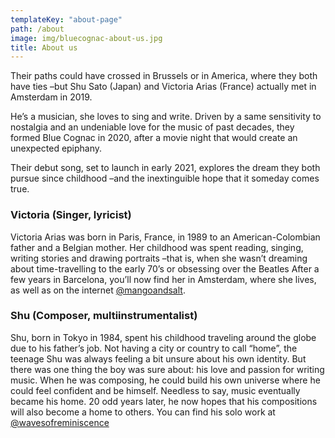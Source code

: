 ```yaml
---
templateKey: "about-page"
path: /about
image: img/bluecognac-about-us.jpg
title: About us
---
```


Their paths could have crossed in Brussels or in America, where they both have ties –but Shu Sato (Japan) and Victoria Arias (France) actually met in Amsterdam in 2019.

He’s a musician, she loves to sing and write. Driven by a same sensitivity to nostalgia and an undeniable love for the music of past decades, they formed Blue Cognac in 2020, after a movie night that would create an unexpected epiphany.

Their debut song, set to launch in early 2021, explores the dream they both pursue since childhood –and the inextinguible hope that it someday comes true.

### Victoria (Singer, lyricist)

Victoria Arias was born in Paris, France, in 1989 to an American-Colombian father and a Belgian mother. Her childhood was spent reading, singing, writing stories and drawing portraits –that is, when she wasn’t dreaming about time-travelling to the early 70’s or obsessing over the Beatles
After a few years in Barcelona, you’ll now find her in Amsterdam, where she lives, as well as on the internet [@mangoandsalt](http://www.instagram.com/mangoandsalt).

### Shu (Composer, multiinstrumentalist)

Shu, born in Tokyo in 1984, spent his childhood traveling around the globe due to his father’s job. Not having a city or country to call “home”, the teenage Shu was always feeling a bit unsure about his own identity. But there was one thing the boy was sure about: his love and passion for writing music. When he was composing, he could build his own universe where he could feel confident and be himself. Needless to say, music eventually became his home. 20 odd years later, he now hopes that his compositions will also become a home to others.
You can find his solo work at [@wavesofreminiscence](http://www.instagram.com/wavesofreminiscence)
